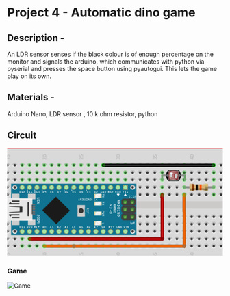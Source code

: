 # Project 4 - Automatic dino game
## Description - 
An LDR sensor senses if the black colour is of enough percentage on the monitor and signals the arduino, which communicates with python via pyserial and presses the space button using pyautogui. This lets the game play on its own.
## Materials -
Arduino Nano, LDR sensor , 10 k ohm resistor, python
## Circuit
![Circuit](https://github.com/KJSashank/Task-1/blob/master/Project-4/Dinogame.png)
### Game
![Game](https://github.com/KJSashank/Task-1/blob/master/Project-4/dinogame.gif)
